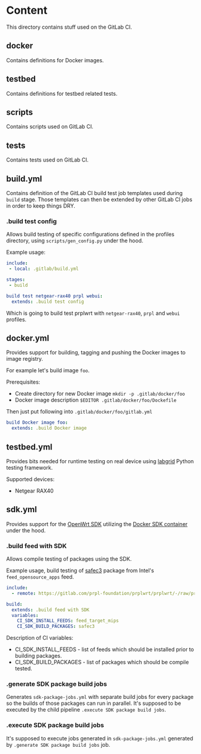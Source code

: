 # Content

This directory contains stuff used on the GitLab CI.

## docker

Contains definitions for Docker images.

## testbed

Contains definitions for testbed related tests.

## scripts

Contains scripts used on GitLab CI.

## tests

Contains tests used on GitLab CI.

## build.yml

Contains definition of the GitLab CI build test job templates used during `build` stage. Those templates can then be extended by other GitLab CI jobs in order to keep things DRY.

### .build test config

Allows build testing of specific configurations defined in the profiles directory, using `scripts/gen_config.py` under the hood.

Example usage:

```yaml
include:
 - local: .gitlab/build.yml

stages:
 - build

build test netgear-rax40 prpl webui:
  extends: .build test config
```

Which is going to build test prplwrt with `netgear-rax40`, `prpl` and `webui` profiles.

## docker.yml

Provides support for building, tagging and pushing the Docker images to image registry.

For example let's build image `foo`.

Prerequisites:

 * Create directory for new Docker image `mkdir -p .gitlab/docker/foo`
 * Docker image description `$EDITOR .gitlab/docker/foo/Dockefile`

Then just put following into `.gitlab/docker/foo/gitlab.yml`

```yaml
build Docker image foo:
  extends: .build Docker image
```

## testbed.yml

Provides bits needed for runtime testing on real device using [labgrid](https://labgrid.readthedocs.io/en/latest/) Python testing framework.

Supported devices:

 * Netgear RAX40

## sdk.yml

Provides support for the [OpenWrt SDK](https://openwrt.org/docs/guide-developer/using_the_sdk) utilizing the [Docker SDK container](https://gitlab.com/prpl-foundation/prplwrt/prplwrt/-/tree/prplwrt/.gitlab/docker/sdk) under the hood.

### .build feed with SDK

Allows compile testing of packages using the SDK.

Example usage, build testing of [safec3](https://gitlab.com/prpl-foundation/intel/feed_opensource_apps/-/tree/ugw-8.4.1/safec3) package from Intel's `feed_opensource_apps` feed.

```yaml
include:
  - remote: https://gitlab.com/prpl-foundation/prplwrt/prplwrt/-/raw/prplwrt/.gitlab/sdk.yml

build:
  extends: .build feed with SDK
  variables:
    CI_SDK_INSTALL_FEEDS: feed_target_mips
    CI_SDK_BUILD_PACKAGES: safec3
```

Description of CI variables:

 * CI_SDK_INSTALL_FEEDS - list of feeds which should be installed prior to building packages.
 * CI_SDK_BUILD_PACKAGES - list of packages which should be compile tested.

### .generate SDK package build jobs

Generates `sdk-package-jobs.yml` with separate build jobs for every package so the builds of those packages
can run in parallel. It's supposed to be executed by the child pipeline `.execute SDK package build jobs`.

### .execute SDK package build jobs

It's supposed to execute jobs generated in `sdk-package-jobs.yml` generated by `.generate SDK package build jobs` job.
